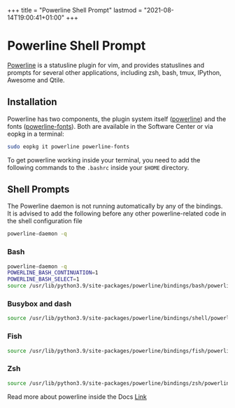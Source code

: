 +++
title = "Powerline Shell Prompt"
lastmod = "2021-08-14T19:00:41+01:00"
+++
# Powerline Shell Prompt

[Powerline](https://github.com/powerline) is a statusline plugin for vim, and provides statuslines and prompts for several other applications, including zsh, bash, tmux, IPython, Awesome and Qtile.

## Installation 

Powerline has two components, the plugin system itself ([powerline](https://dev.getsol.us/source/powerline/)) and the 
fonts ([powerline-fonts](https://dev.getsol.us/source/powerline-fonts/)). Both are available in the Software Center or via eopkg in a terminal:

``` bash
sudo eopkg it powerline powerline-fonts
```
To get powerline working inside your terminal, you need to add the following commands to the `.bashrc` inside your `$HOME` directory.

## Shell Prompts

The Powerline daemon is not running automatically by any of the bindings. It is advised to add the following before any other powerline-related code in the shell configuration file

``` bash
powerline-daemon -q
```
### Bash 

``` bash
powerline-daemon -q
POWERLINE_BASH_CONTINUATION=1
POWERLINE_BASH_SELECT=1
source /usr/lib/python3.9/site-packages/powerline/bindings/bash/powerline.sh
```

### Busybox and dash 

``` bash
source /usr/lib/python3.9/site-packages/powerline/bindings/shell/powerline.sh
```

### Fish 

``` bash
source /usr/lib/python3.9/site-packages/powerline/bindings/fish/powerline-setup.fish
```

### Zsh 

``` bash
source /usr/lib/python3.9/site-packages/powerline/bindings/zsh/powerline.zsh
```

Read more about powerline inside the Docs [Link](https://powerline.readthedocs.io/en/master/usage/shell-prompts.html#)
